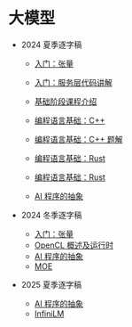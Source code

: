 ﻿# 大模型

- 2024 夏季逐字稿
  - [入门：张量](20240521-tensor.md)
  - [入门：服务层代码讲解](20240528-服务层.md)

  - [基础阶段课程介绍](20240720-基础阶段.md)
  - [编程语言基础：C++](20240720-cxx.md)
  - [编程语言基础：C++ 题解](20240723-cxx-exercise.md)
  - [编程语言基础：Rust](20240720-rust.md)
  - [编程语言基础：Rust](20240724-rust-grammar.md)

  - [AI 程序的抽象](20240806-ai-program.md)

- 2024 冬季逐字稿
  - [入门：张量](20250107-tensor.md)
  - [OpenCL 概述及运行时](20250108-OpenCL.md)
  - [AI 程序的抽象](20250109-ai-program.md)
  - [MOE](20250211-moe.md)

- 2025 夏季逐字稿
  - [AI 程序的抽象](20250714-ai-program.md)
  - [InfiniLM](20250814-InfiniLM.md)
